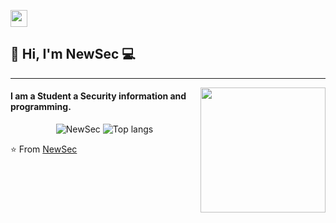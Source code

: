 <p align="left">
  <img src="https://user-images.githubusercontent.com/5679180/79618120-0daffb80-80be-11ea-819e-d2b0fa904d07.gif" width="27px">
</p>

## 👋 Hi, I'm NewSec :computer:
 ------------
<img align='right' src='https://user-images.githubusercontent.com/5713670/87202985-820dcb80-c2b6-11ea-9f56-7ec461c497c3.gif' width='200"'>

#### I am a Student a Security information and programming.

<p align="center">
  <img src="https://github-readme-stats.vercel.app/api?username=NewSec74&show_icons=true&title_color=fff&icon_color=00d9ff&text_color=c9d1d9&bg_color=161b22" alt="NewSec" />
    <img src="https://github-readme-stats.vercel.app/api/top-langs/?username=NewSec74&layout=compact&show_icons=true&title_color=fff&icon_color=fff&text_color=c9d1d9&bg_color=161b22" alt="Top langs" />
</p>

⭐️ From [NewSec](https://github.com/NewSec74)
